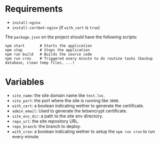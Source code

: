 # Requirements

- `install-nginx`
- `install-certbot-nginx` (if `with_cert` is `true`)

The `package.json` on the project should have the following scripts:
```
npm start       # Starts the application
npm stop        # Stops the application
npm run build   # Builds the source code
npm run cron    # Triggered every minute to do routine tasks (backup database, clean temp files, ...)
```

# Variables

- `site_name`: the site domain name like `test.loc`.
- `site_port`: the port where the site is running like `3000`.
- `with_cert`: a boolean indicating wether to generate the certificate.
- `admin_email`: Used to generate the letsencrypt certificate.
- `site_env_dir`: a path to the site env directory.
- `repo_url`: the site repository URL.
- `repo_branch`: the branch to deploy.
- `with_cron`: a boolean indicating wether to setup the `npm run cron` to run every minute.
